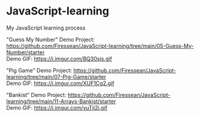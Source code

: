 # JavaScript-learning
My JavaScript learning process

"Guess My Number" Demo Project: https://github.com/Firessean/JavaScript-learning/tree/main/05-Guess-My-Number/starter  
Demo GIF: https://i.imgur.com/BQ30sjs.gif  

"Pig Game" Demo Project: https://github.com/Firessean/JavaScript-learning/tree/main/07-Pig-Game/starter  
Demo GIF: https://i.imgur.com/XUF1Cg2.gif  

"Bankist" Demo Project: https://github.com/Firessean/JavaScript-learning/tree/main/11-Arrays-Bankist/starter  
Demo GIF: https://i.imgur.com/yuTji2j.gif  
